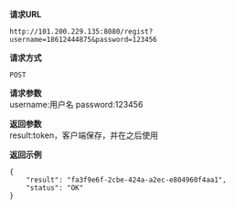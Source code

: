  
 **请求URL**  
     
    http://101.200.229.135:8080/regist?username=18612444875&password=123456
    
 **请求方式**  
    
    POST  
 **请求参数**  
    username:用户名
    password:123456

 **返回参数**  
    result:token，客户端保存，并在之后使用
    
 **返回示例**  

    {
        "result": "fa3f9e6f-2cbe-424a-a2ec-e804960f4aa1",
        "status": "OK"
    }